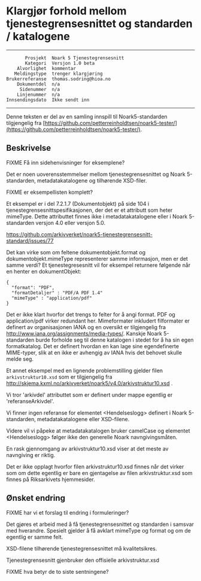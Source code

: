 Klargjør forhold mellom tjenestegrensesnittet og standarden / katalogene
========================================================================

 ------------------  ---------------------------------
           Prosjekt  Noark 5 Tjenestegrensesnitt
           Kategori  Versjon 1.0 beta
        Alvorlighet  kommentar
       Meldingstype  trenger klargjøring
    Brukerreferanse  thomas.sodring@hioa.no
        Dokumentdel  n/a
         Sidenummer  n/a
        Linjenummer  n/a
    Innsendingsdato  Ikke sendt inn
 ------------------  ---------------------------------

Denne teksten er del av en samling innspill til Noark5-standarden
tilgjengelig fra
[https://github.com/petterreinholdtsen/noark5-tester/](https://github.com/petterreinholdtsen/noark5-tester/).

Beskrivelse
-----------

FIXME Få inn sidehenvisninger for eksemplene?

Det er noen uoverensstemmelser mellom tjenestegrensesnittet og Noark
5-standarden, metadatakatalogene og tilhørende XSD-filer.

FIXME er eksempellisten komplett?

Et eksempel er i del 7.2.1.7 (Dokumentobjekt) på side 104 i
tjenestegrensesnittspesifikasjonen, der det er et attributt som heter
mimeType.  Dette attributtet finnes ikke i metadatakatalogene eller i
Noark 5-standarden versjon 4.0 eller versjon 5.0.

https://github.com/arkivverket/noark5-tjenestegrensesnitt-standard/issues/77

Det kan virke som om feltene dokumentobjekt.format og
dokumentobjekt.mimeType representerer samme informasjon, men er det
samme verdi?  Et tjenestegresesnitt vil for eksempel returnere
følgende når en henter en dokumentObjekt:

```
{
  "format": "PDF",
  "formatDetaljer" : "PDF/A PDF 1.4"
  "mimeType" : "application/pdf"
}
```

Det er ikke klart hvorfor det trengs to felter for å angi format.  PDF
og application/pdf virker redundant her.  Mimeformater inkludert
filformater er definert av organisasjonen IANA og en oversikt er
tilgjengelig fra http://www.iana.org/assignments/media-types/.
Kanskje Noark 5-standarden burde forholde seg til denne katalogen i
stedet for å ha sin egen formatkatalog.  Det er definert hvordan en
kan lage sine egendefinerte MIME-typer, slik at en ikke er avhengig av
IANA hvis det behovet skulle melde seg.

Et annet eksempel med en lignende problemstilling gjelder filen
```arkivstruktur10.xsd``` som er tilgjengelig fra
http://skjema.kxml.no/arkivverket/noark5/v4.0/arkivstruktur10.xsd .

Vi tror 'arkivdel' attributtet som er definert under mappe egentlig er 
'referanseArkivdel'.

Vi finner ingen referanse for elementet &lt;Hendelseslogg&gt; definert
i Noark 5-standarden, metadatakatalogene eller XSD-filene.

Videre vil vi påpeke at metadatakatalogen bruker camelCase og elementet 
&lt;Hendelseslogg&gt; følger ikke den generelle Noark navngivingsmåten. 

En rask gjennomgang av arkivstruktur10.xsd viser at det meste av
navngiving er riktig.

Det er ikke opplagt hvorfor filen arkivstruktur10.xsd finnes når det
virker som om dette egentlig er bare en gjentagelse av filen
arkivstruktur.xsd som finnes på Riksarkivets hjemmesider.

Ønsket endring
--------------

FIXME har vi et forslag til endring i formuleringer?

Det gjøres et arbeid med å få tjenestegrensesnittet og standarden i
samsvar med hverandre.  Spesielt gjelder å få avklart mimeType og
format og om de egentlig er samme felt.

XSD-filene tilhørende tjenestegrensesnittet må kvalitetsikres.

Tjenestegrensesnitt gjenbruker den offisielle arkivstruktur.xsd

FIXME hva betyr de to siste sentningene?
